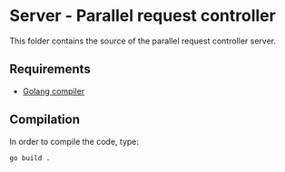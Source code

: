 # Server - Parallel request controller

This folder contains the source of the parallel request controller server.

## Requirements

- [Golang compiler](https://go.dev/doc/install)

## Compilation

In order to compile the code, type:

```
go build .
```
